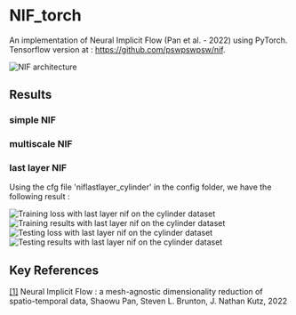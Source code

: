 # NIF_torch
An implementation of Neural Implicit Flow (Pan et al. - 2022) using PyTorch.
Tensorflow version at :  https://github.com/pswpswpsw/nif.  

![NIF architecture](https://github.com/2ailesB/nif_torch/img/NIF.jpg?raw=true)

## Results
### simple NIF


### multiscale NIF

### last layer NIF
Using the cfg file 'niflastlayer_cylinder' in the config folder, we have the following result :

![Training loss with last layer nif on the cylinder dataset](https://github.com/2ailesB/NIF_torch/img/cyl_train_loss.jpg?raw=true)
![Training results with last layer nif on the cylinder dataset](https://github.com/2ailesB/NIF_torch/img/cyl_vis_train.jpg?raw=true)
![Testing loss with last layer nif on the cylinder dataset](https://github.com/2ailesB/NIF_torch/img/cyl_test_loss.jpg?raw=true)
![Testing results with last layer nif on the cylinder dataset](https://github.com/2ailesB/NIF_torch/img/cyl_vis_test.jpg?raw=true)

## Key References
<a id="1" href="https://arxiv.org/abs/2204.03216">[1]</a> Neural Implicit Flow : a mesh-agnostic dimensionality reduction of spatio-temporal data, Shaowu Pan, Steven L. Brunton, J. Nathan Kutz,  2022  